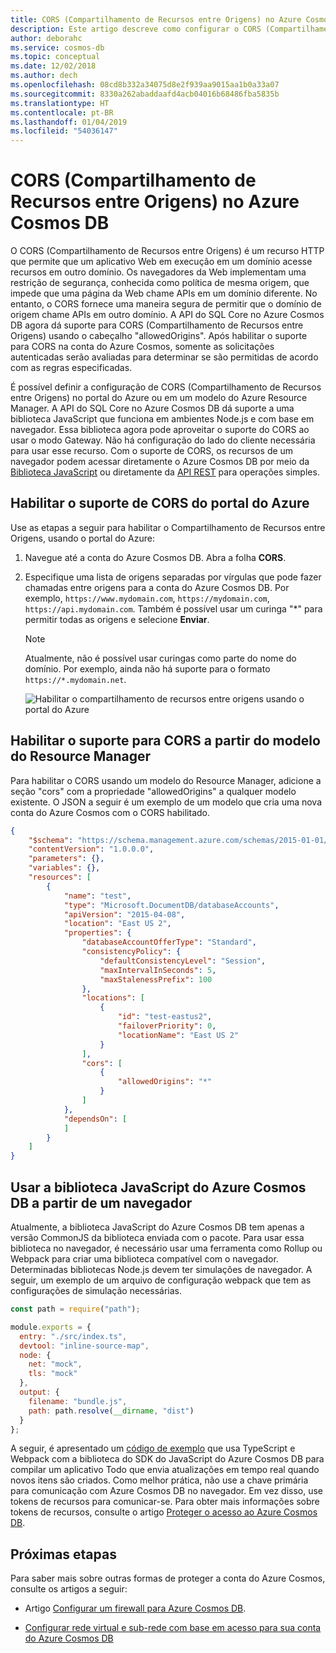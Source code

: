 ```yaml
---
title: CORS (Compartilhamento de Recursos entre Origens) no Azure Cosmos DB
description: Este artigo descreve como configurar o CORS (Compartilhamento de Recursos entre Origens) no Azure Cosmos DB, usando os modelos do Azure Resource Manager e portal do Azure.
author: deborahc
ms.service: cosmos-db
ms.topic: conceptual
ms.date: 12/02/2018
ms.author: dech
ms.openlocfilehash: 08cd8b332a34075d8e2f939aa9015aa1b0a33a07
ms.sourcegitcommit: 8330a262abaddaafd4acb04016b68486fba5835b
ms.translationtype: HT
ms.contentlocale: pt-BR
ms.lasthandoff: 01/04/2019
ms.locfileid: "54036147"
---
```

# <a name="cross-origin-resource-sharing-cors-in-azure-cosmos-db"></a>CORS (Compartilhamento de Recursos entre Origens) no Azure Cosmos DB 

O CORS (Compartilhamento de Recursos entre Origens) é um recurso HTTP que permite que um aplicativo Web em execução em um domínio acesse recursos em outro domínio. Os navegadores da Web implementam uma restrição de segurança, conhecida como política de mesma origem, que impede que uma página da Web chame APIs em um domínio diferente. No entanto, o CORS fornece uma maneira segura de permitir que o domínio de origem chame APIs em outro domínio. A API do SQL Core no Azure Cosmos DB agora dá suporte para CORS (Compartilhamento de Recursos entre Origens) usando o cabeçalho "allowedOrigins". Após habilitar o suporte para CORS na conta do Azure Cosmos, somente as solicitações autenticadas serão avaliadas para determinar se são permitidas de acordo com as regras especificadas.

É possível definir a configuração de CORS (Compartilhamento de Recursos entre Origens) no portal do Azure ou em um modelo do Azure Resource Manager. A API do SQL Core no Azure Cosmos DB dá suporte a uma biblioteca JavaScript que funciona em ambientes Node.js e com base em navegador. Essa biblioteca agora pode aproveitar o suporte do CORS ao usar o modo Gateway. Não há configuração do lado do cliente necessária para usar esse recurso. Com o suporte de CORS, os recursos de um navegador podem acessar diretamente o Azure Cosmos DB por meio da [Biblioteca JavaScript](https://www.npmjs.com/package/@azure/cosmos) ou diretamente da [API REST](https://docs.microsoft.com/rest/api/cosmos-db/) para operações simples. 

## <a name="enable-cors-support-from-azure-portal"></a>Habilitar o suporte de CORS do portal do Azure

Use as etapas a seguir para habilitar o Compartilhamento de Recursos entre Origens, usando o portal do Azure:

1. Navegue até a conta do Azure Cosmos DB. Abra a folha **CORS**.

2. Especifique uma lista de origens separadas por vírgulas que pode fazer chamadas entre origens para a conta do Azure Cosmos DB. Por exemplo, `https://www.mydomain.com`, `https://mydomain.com`, `https://api.mydomain.com`. Também é possível usar um curinga "\*" para permitir todas as origens e selecione **Enviar**. 

   > [!NOTE]
   > Atualmente, não é possível usar curingas como parte do nome do domínio. Por exemplo, ainda não há suporte para o formato `https://*.mydomain.net`. 
   
   ![Habilitar o compartilhamento de recursos entre origens usando o portal do Azure](./media/how-to-configure-cross-origin-resource-sharing/enable-cross-origin-resource-sharing-using-azure-portal.png)
 
## <a name="enable-cors-support-from-resource-manager-template"></a>Habilitar o suporte para CORS a partir do modelo do Resource Manager

Para habilitar o CORS usando um modelo do Resource Manager, adicione a seção "cors" com a propriedade "allowedOrigins" a qualquer modelo existente. O JSON a seguir é um exemplo de um modelo que cria uma nova conta do Azure Cosmos com o CORS habilitado.

```json
{
    "$schema": "https://schema.management.azure.com/schemas/2015-01-01/deploymentTemplate.json#",
    "contentVersion": "1.0.0.0",
    "parameters": {},
    "variables": {},
    "resources": [
        {
            "name": "test",
            "type": "Microsoft.DocumentDB/databaseAccounts",
            "apiVersion": "2015-04-08",
            "location": "East US 2",
            "properties": {
                "databaseAccountOfferType": "Standard",
                "consistencyPolicy": {
                    "defaultConsistencyLevel": "Session",
                    "maxIntervalInSeconds": 5,
                    "maxStalenessPrefix": 100
                },
                "locations": [
                    {
                        "id": "test-eastus2",
                        "failoverPriority": 0,
                        "locationName": "East US 2"
                    }
                ],
                "cors": [
                    {
                        "allowedOrigins": "*"
                    }
                ]
            },
            "dependsOn": [
            ]
        }
    ]
}
```

## <a name="using-the-azure-cosmos-db-javascript-library-from-a-browser"></a>Usar a biblioteca JavaScript do Azure Cosmos DB a partir de um navegador

Atualmente, a biblioteca JavaScript do Azure Cosmos DB tem apenas a versão CommonJS da biblioteca enviada com o pacote. Para usar essa biblioteca no navegador, é necessário usar uma ferramenta como Rollup ou Webpack para criar uma biblioteca compatível com o navegador. Determinadas bibliotecas Node.js devem ter simulações de navegador. A seguir, um exemplo de um arquivo de configuração webpack que tem as configurações de simulação necessárias.

```javascript
const path = require("path");

module.exports = {
  entry: "./src/index.ts",
  devtool: "inline-source-map",
  node: {
    net: "mock",
    tls: "mock"
  },
  output: {
    filename: "bundle.js",
    path: path.resolve(__dirname, "dist")
  }
};
```
 
A seguir, é apresentado um [código de exemplo](https://github.com/christopheranderson/cosmos-browser-sample) que usa TypeScript e Webpack com a biblioteca do SDK do JavaScript do Azure Cosmos DB para compilar um aplicativo Todo que envia atualizações em tempo real quando novos itens são criados.
Como melhor prática, não use a chave primária para comunicação com Azure Cosmos DB no navegador. Em vez disso, use tokens de recursos para comunicar-se. Para obter mais informações sobre tokens de recursos, consulte o artigo [Proteger o acesso ao Azure Cosmos DB](secure-access-to-data.md#resource-tokens).

## <a name="next-steps"></a>Próximas etapas

Para saber mais sobre outras formas de proteger a conta do Azure Cosmos, consulte os artigos a seguir:

* Artigo [Configurar um firewall para Azure Cosmos DB](how-to-configure-firewall.md).

* [Configurar rede virtual e sub-rede com base em acesso para sua conta do Azure Cosmos DB](how-to-configure-vnet-service-endpoint.md)
    

